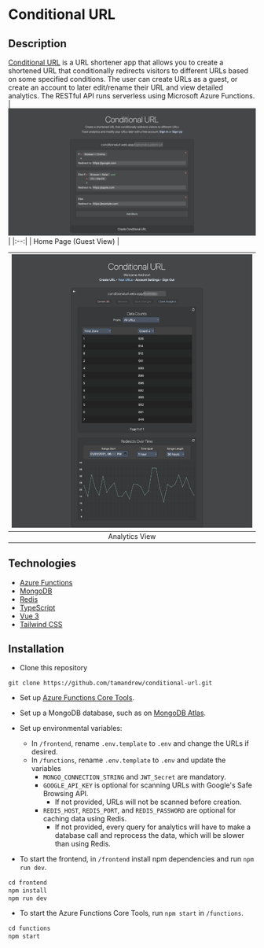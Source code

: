 # Conditional URL

## Description
[Conditional URL](https://conditionalurl.web.app) is a URL shortener app that allows you to create a shortened URL that conditionally redirects visitors to different URLs based on some specified conditions. The user can create URLs as a guest, or create an account to later edit/rename their URL and view detailed analytics. The RESTful API runs serverless using Microsoft Azure Functions.
| ![Home Page](demo.png) | 
|:--:| 
| Home Page (Guest View) |

| ![Analytics View](analytics.png) | 
|:--:| 
| Analytics View |


## Technologies
- [Azure Functions](https://azure.microsoft.com/en-us/products/functions/)
- [MongoDB](https://azure.microsoft.com/en-us/services/cosmos-db/)
- [Redis](https://redis.com/redis-enterprise-cloud/overview/)
- [TypeScript](https://www.typescriptlang.org/download)
- [Vue 3](https://v3.vuejs.org/guide/introduction.html)
- [Tailwind CSS](https://tailwindcss.com/docs/guides/create-react-app)

## Installation
- Clone this repository 
```
git clone https://github.com/tamandrew/conditional-url.git
```
- Set up [Azure Functions Core Tools](https://docs.microsoft.com/en-us/azure/azure-functions/functions-run-local?tabs=windows%2Ccsharp%2Cbash). 
- Set up a MongoDB database, such as on [MongoDB Atlas](https://www.mongodb.com/atlas/database).
- Set up environmental variables:
    - In `/frontend`, rename `.env.template` to `.env` and change the URLs if desired.
    - In `/functions`, rename `.env.template` to `.env` and update the variables
        - `MONGO_CONNECTION_STRING` and `JWT_Secret` are mandatory.
        - `GOOGLE_API_KEY` is optional for scanning URLs with Google's Safe Browsing API. 
            - If not provided, URLs will not be scanned before creation.
        - `REDIS_HOST`, `REDIS_PORT`, and `REDIS_PASSWORD` are optional for caching data using Redis.
            - If not provided, every query for analytics will have to make a database call and reprocess the data, which will be slower than using Redis.

- To start the frontend, in `/frontend` install npm dependencies and run `npm run dev`.
```
cd frontend
npm install
npm run dev
```
- To start the Azure Functions Core Tools, run `npm start` in `/functions`.
```
cd functions
npm start
```
